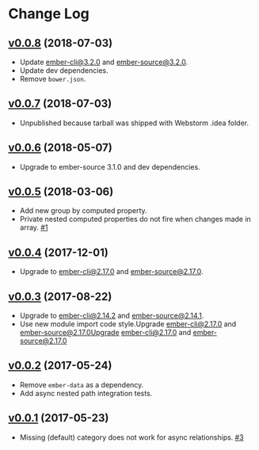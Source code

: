 # Change Log

## [v0.0.8](https://github.com/scottwernervt/ember-cli-group-by/tree/v0.0.7) (2018-07-03)

- Update ember-cli@3.2.0 and ember-source@3.2.0.
- Update dev dependencies.
- Remove `bower.json`.

## [v0.0.7](https://github.com/scottwernervt/ember-cli-group-by/tree/v0.0.7) (2018-07-03)

- Unpublished because tarball was shipped with Webstorm .idea folder.

## [v0.0.6](https://github.com/scottwernervt/ember-cli-group-by/tree/v0.0.6) (2018-05-07)

- Upgrade to ember-source 3.1.0 and dev dependencies. 

## [v0.0.5](https://github.com/scottwernervt/ember-cli-group-by/tree/v0.0.5) (2018-03-06)

- Add new group by computed property.
- Private nested computed properties do not fire when changes made in array. [\#1](https://github.com/scottwernervt/ember-cli-group-by/issues/1)

## [v0.0.4](https://github.com/scottwernervt/ember-cli-group-by/tree/v0.0.4) (2017-12-01)

- Upgrade to ember-cli@2.17.0 and ember-source@2.17.0.

## [v0.0.3](https://github.com/scottwernervt/ember-cli-group-by/tree/v0.0.3) (2017-08-22)

- Upgrade to ember-cli@2.14.2 and ember-source@2.14.1.
- Use new module import code style.Upgrade ember-cli@2.17.0 and ember-source@2.17.0Upgrade ember-cli@2.17.0 and ember-source@2.17.0

## [v0.0.2](https://github.com/scottwernervt/ember-cli-group-by/tree/v0.0.2) (2017-05-24)

- Remove `ember-data` as a dependency.
- Add async nested path integration tests.

## [v0.0.1](https://github.com/scottwernervt/ember-cli-group-by/tree/v0.0.1) (2017-05-23)

- Missing (default) category does not work for async relationships. [\#3](https://github.com/scottwernervt/ember-cli-group-by/issues/3)
